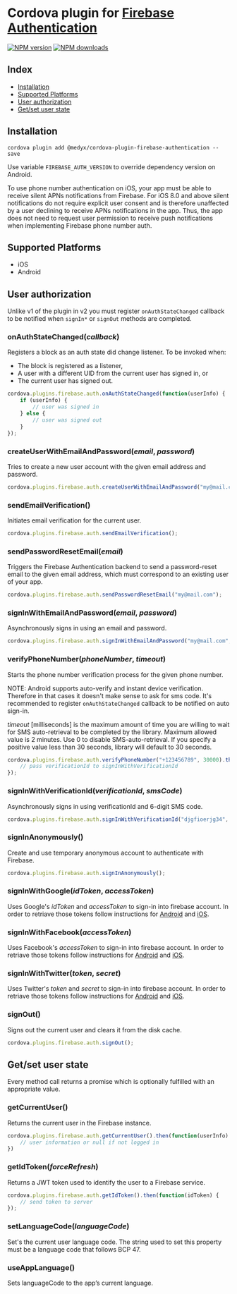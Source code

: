# Cordova plugin for [Firebase Authentication](https://firebase.google.com/docs/auth/)

[![NPM version][npm-version]][npm-url] [![NPM downloads][npm-downloads]][npm-url]

## Index

<!-- MarkdownTOC levels="2" autolink="true" -->

- [Installation](#installation)
- [Supported Platforms](#supported-platforms)
- [User authorization](#user-authorization)
- [Get/set user state](#getset-user-state)

<!-- /MarkdownTOC -->

## Installation

    cordova plugin add @medyx/cordova-plugin-firebase-authentication --save

Use variable `FIREBASE_AUTH_VERSION` to override dependency version on Android.

To use phone number authentication on iOS, your app must be able to receive silent APNs notifications from Firebase. For iOS 8.0 and above silent notifications do not require explicit user consent and is therefore unaffected by a user declining to receive APNs notifications in the app. Thus, the app does not need to request user permission to receive push notifications when implementing Firebase phone number auth.

## Supported Platforms

- iOS
- Android

## User authorization
Unlike v1 of the plugin in v2 you must register `onAuthStateChanged` callback to be notified when  `signIn*` or `signOut` methods are completed. 

### onAuthStateChanged(_callback_)
Registers a block as an auth state did change listener. To be invoked when:
* The block is registered as a listener,
* A user with a different UID from the current user has signed in, or
* The current user has signed out.

```js
cordova.plugins.firebase.auth.onAuthStateChanged(function(userInfo) {
    if (userInfo) {
        // user was signed in
    } else {
        // user was signed out
    }
});
```

### createUserWithEmailAndPassword(_email_, _password_)
Tries to create a new user account with the given email address and password.
```js
cordova.plugins.firebase.auth.createUserWithEmailAndPassword("my@mail.com", "pa55w0rd");
```

### sendEmailVerification()
Initiates email verification for the current user.
```js
cordova.plugins.firebase.auth.sendEmailVerification();
```

### sendPasswordResetEmail(_email_)
Triggers the Firebase Authentication backend to send a password-reset email to the given email address, which must correspond to an existing user of your app.
```js
cordova.plugins.firebase.auth.sendPasswordResetEmail("my@mail.com");
```

### signInWithEmailAndPassword(_email_, _password_)
Asynchronously signs in using an email and password.
```js
cordova.plugins.firebase.auth.signInWithEmailAndPassword("my@mail.com", "pa55w0rd");
```

### verifyPhoneNumber(_phoneNumber_, _timeout_)
Starts the phone number verification process for the given phone number.

NOTE: Android supports auto-verify and instant device verification. Therefore in that cases it doesn't make sense to ask for sms code. It's recommended to register `onAuthStateChanged` callback to be notified on auto sign-in. 

_timeout_ [milliseconds] is the maximum amount of time you are willing to wait for SMS auto-retrieval to be completed by the library. Maximum allowed value is 2 minutes. Use 0 to disable SMS-auto-retrieval. If you specify a positive value less than 30 seconds, library will default to 30 seconds.

```js
cordova.plugins.firebase.auth.verifyPhoneNumber("+123456789", 30000).then(function(verificationId) {
    // pass verificationId to signInWithVerificationId
});
```

### signInWithVerificationId(_verificationId_, _smsCode_)
Asynchronously signs in using verificationId and 6-digit SMS code.
```js
cordova.plugins.firebase.auth.signInWithVerificationId("djgfioerjg34", "123456");
```

### signInAnonymously()
Create and use temporary anonymous account to authenticate with Firebase. 
```js
cordova.plugins.firebase.auth.signInAnonymously();
```

### signInWithGoogle(_idToken_, _accessToken_)
Uses Google's _idToken_ and _accessToken_ to sign-in into firebase account. In order to retriave those tokens follow instructions for [Android](https://firebase.google.com/docs/auth/android/google-signin) and [iOS](https://firebase.google.com/docs/auth/ios/google-signin).

### signInWithFacebook(_accessToken_)
Uses Facebook's _accessToken_ to sign-in into firebase account. In order to retriave those tokens follow instructions for [Android](https://firebase.google.com/docs/auth/android/facebook-login) and [iOS](https://firebase.google.com/docs/auth/ios/facebook-login).

### signInWithTwitter(_token_, _secret_)
Uses Twitter's _token_ and _secret_ to sign-in into firebase account. In order to retriave those tokens follow instructions for [Android](https://firebase.google.com/docs/auth/android/twitter-login) and [iOS](https://firebase.google.com/docs/auth/ios/twitter-login). 

### signOut()
Signs out the current user and clears it from the disk cache.
```js
cordova.plugins.firebase.auth.signOut();
```

## Get/set user state
Every method call returns a promise which is optionally fulfilled with an appropriate value.

### getCurrentUser()
Returns the current user in the Firebase instance.
```js
cordova.plugins.firebase.auth.getCurrentUser().then(function(userInfo) {
    // user information or null if not logged in
})
```

### getIdToken(_forceRefresh_)
Returns a JWT token used to identify the user to a Firebase service.
```js
cordova.plugins.firebase.auth.getIdToken().then(function(idToken) {
    // send token to server
});
```

### setLanguageCode(_languageCode_)
Set's the current user language code. The string used to set this property must be a language code that follows BCP 47.

### useAppLanguage()
Sets languageCode to the app’s current language.

[npm-url]: https://www.npmjs.com/package/@medyx/cordova-plugin-firebase-authentication
[npm-version]: https://img.shields.io/npm/v/@medyx/cordova-plugin-firebase-authentication.svg
[npm-downloads]: https://img.shields.io/npm/dm/@medyx/cordova-plugin-firebase-authentication.svg
